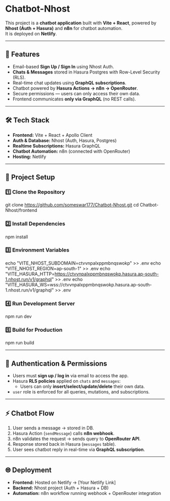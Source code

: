 # Chatbot-Nhost

This project is a **chatbot application** built with **Vite + React**, powered by **Nhost (Auth + Hasura)** and **n8n** for chatbot automation.  
It is deployed on **Netlify**.

---

## 🚀 Features
- Email-based **Sign Up / Sign In** using Nhost Auth.
- **Chats & Messages** stored in Hasura Postgres with Row-Level Security (RLS).
- Real-time chat updates using **GraphQL subscriptions**.
- Chatbot powered by **Hasura Actions → n8n → OpenRouter**.
- Secure permissions — users can only access their own data.
- Frontend communicates **only via GraphQL** (no REST calls).

---

## 🛠️ Tech Stack
- **Frontend:** Vite + React + Apollo Client
- **Auth & Database:** Nhost (Auth, Hasura, Postgres)
- **Realtime Subscriptions:** Hasura GraphQL
- **Chatbot Automation:** n8n (connected with OpenRouter)
- **Hosting:** Netlify

---

## 📂 Project Setup  

### 1️⃣ Clone the Repository
git clone https://github.com/someswar177/Chatbot-Nhost.git
cd Chatbot-Nhost/frontend

### 2️⃣ Install Dependencies
npm install

### 3️⃣ Environment Variables
echo "VITE_NHOST_SUBDOMAIN=ctvvnpalxppmbnqswokp" >> .env
echo "VITE_NHOST_REGION=ap-south-1" >> .env
echo "VITE_HASURA_HTTP=https://ctvvnpalxppmbnqswokp.hasura.ap-south-1.nhost.run/v1/graphql" >> .env
echo "VITE_HASURA_WS=wss://ctvvnpalxppmbnqswokp.hasura.ap-south-1.nhost.run/v1/graphql" >> .env

### 4️⃣ Run Development Server
npm run dev

### 5️⃣ Build for Production
npm run build

---

## 🔐 Authentication & Permissions
- Users must **sign up / log in** via email to access the app.
- Hasura **RLS policies** applied on `chats` and `messages`:
  - Users can only **insert/select/update/delete** their own data.
- `user` role is enforced for all queries, mutations, and subscriptions.

---

## ⚡ Chatbot Flow
1. User sends a message → stored in DB.
2. Hasura Action (`sendMessage`) calls **n8n webhook**.
3. n8n validates the request → sends query to **OpenRouter API**.
4. Response stored back in Hasura (`messages` table).
5. User sees chatbot reply in real-time via **GraphQL subscription**.

---

## 🌐 Deployment
- **Frontend:** Hosted on Netlify → [Your Netlify Link]  
- **Backend:** Nhost project (Auth + Hasura + DB)  
- **Automation:** n8n workflow running webhook + OpenRouter integration  
